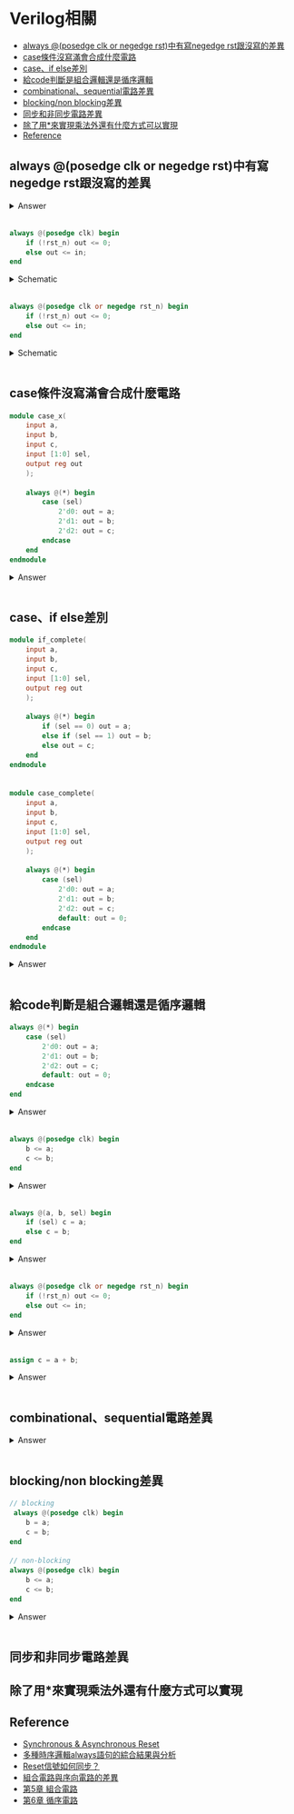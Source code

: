# Verilog相關

- [always @(posedge clk or negedge rst)中有寫negedge rst跟沒寫的差異](#always-posedge-clk-or-negedge-rst中有寫negedge-rst跟沒寫的差異)
- [case條件沒寫滿會合成什麼電路](#case條件沒寫滿會合成什麼電路)
- [case、if else差別](#caseif-else差別)
- [給code判斷是組合邏輯還是循序邏輯](#給code判斷是組合邏輯還是循序邏輯)
- [combinational、sequential電路差異](#combinationalsequential電路差異)
- [blocking/non blocking差異](#blockingnon-blocking差異)
- [同步和非同步電路差異](#同步和非同步電路差異)
- [除了用*來實現乘法外還有什麼方式可以實現](#除了用來實現乘法外還有什麼方式可以實現)
- [Reference](#reference)


## always @(posedge clk or negedge rst)中有寫negedge rst跟沒寫的差異

<details>
    <summary>Answer</summary>
    <p>沒寫在 sensitivity list 會是 Synchronous Reset，有寫則是 Asynchronous Reset。</p>
    <p>Synchronous Reset 在電路合成時會合成沒有復位接腳的FF，並且FF的輸入訊號會跟 Reset 訊號 AND 在一起。Asynchronous Reset 則是直接合成出帶有復位接腳的FF。</p>
</details> <br>

```verilog
always @(posedge clk) begin
    if (!rst_n) out <= 0;
    else out <= in;
end
```
<details>
    <summary>Schematic</summary>
    <img src="./img/synch_rst.jpg">
</details> <br>

```verilog
always @(posedge clk or negedge rst_n) begin
    if (!rst_n) out <= 0;
    else out <= in;
end
```
<details>
    <summary>Schematic</summary>
    <img src="./img/asynch_rst.jpg">
</details> <br>


## case條件沒寫滿會合成什麼電路

```verilog
module case_x(
    input a,
    input b, 
    input c,
    input [1:0] sel, 
    output reg out
    );
    
    always @(*) begin
        case (sel)
            2'd0: out = a;
            2'd1: out = b;
            2'd2: out = c;
        endcase
    end
endmodule
```
<details>
    <summary>Answer</summary>
    <p>當條件沒有寫完整且出現沒有定義的條件時，輸出訊號會默認保持原樣，因此合成電路時會產生額外的記憶單元 Latch 及其控制訊號。</p>
    <img src="./img/case_x.png">
    <a href="#caseif-else差別">case條件寫完整的電路</a>
</details> <br>


## case、if else差別

```verilog
module if_complete(
    input a,
    input b, 
    input c,
    input [1:0] sel, 
    output reg out
    );
    
    always @(*) begin
        if (sel == 0) out = a;
        else if (sel == 1) out = b;
        else out = c;
    end
endmodule


module case_complete(
    input a,
    input b, 
    input c,
    input [1:0] sel, 
    output reg out
    );
    
    always @(*) begin
        case (sel)
            2'd0: out = a;
            2'd1: out = b;
            2'd2: out = c;
            default: out = 0;
        endcase
    end
endmodule
```
<details>
    <summary>Answer</summary>
    <p>case、if else 的差別在於 if else 具有階層性，條件寫得越上面的具有越高的優先權，因此會生成多個2對1多工器串接在一起；case 則不具有階層性，會直接生成一個多對1多工器。</p>
    <h3>if else: </h3>
    <img src="./img/if_complete.png">
    <h3>case: </h3>
    <img id="case_complete" src="./img/case_complete.png">
</details> <br>


## 給code判斷是組合邏輯還是循序邏輯

```verilog
always @(*) begin
    case (sel)
        2'd0: out = a;
        2'd1: out = b;
        2'd2: out = c;
        default: out = 0;
    endcase
end
```
<details>
    <summary>Answer</summary>
    <p>組合邏輯電路 (Combinational)</p>
</details> <br>

```verilog
always @(posedge clk) begin
    b <= a;
    c <= b;
end
```
<details>
    <summary>Answer</summary>
    <p>循序邏輯電路 (Sequential)</p>
</details> <br>

```verilog
always @(a, b, sel) begin
    if (sel) c = a;
    else c = b;
end
```
<details>
    <summary>Answer</summary>
    <p>組合邏輯電路 (Combinational)</p>
</details> <br>

```verilog
always @(posedge clk or negedge rst_n) begin
    if (!rst_n) out <= 0;
    else out <= in;
end
```
<details>
    <summary>Answer</summary>
    <p>循序邏輯電路 (Sequential)</p>
</details> <br>

```verilog
assign c = a + b;
```
<details>
    <summary>Answer</summary>
    <p>組合邏輯電路 (Combinational)</p>
</details> <br>


## combinational、sequential電路差異

<details>
    <summary>Answer</summary>
    <p>Combinational (組合電路)是由邏輯閘組合而成，因其不包含記憶單元和反饋線，所以輸出只與當前輸入有關，也就是說電路內的任何訊號變動會<strong>直接</strong>反映在其他訊號上，不會有時脈進行同步</p>
    <p>Sequential (循序電路)使用latch、flip-flop來暫存資料或狀態，輸出與當前輸入、先前輸入輸出有關，會依賴系統時脈來更新訊號的值。</p>
</details> <br>


## blocking/non blocking差異

```verilog
// blocking
 always @(posedge clk) begin
    b = a;
    c = b;
end

// non-blocking
always @(posedge clk) begin
    b <= a;
    c <= b;
end
```
<details>
    <summary>Answer</summary>
    <p></p>
    <h3>blocking: </h3>
    <img src="./img/blocking.png">
    <img src="./img/blocking_wave.png">
    <h3>non-blocking: </h3>
    <img src="./img/nonblocking.png">
    <img src="./img/nonblocking_wave.png">
</details> <br>


## 同步和非同步電路差異



## 除了用*來實現乘法外還有什麼方式可以實現



## Reference
- [Synchronous & Asynchronous Reset](https://hackmd.io/@jesse1282/B1tgS0q62)
- [多種時序邏輯always語句的綜合結果與分析](https://zhuanlan.zhihu.com/p/167305718)
- [Reset信號如何同步？](https://zhuanlan.zhihu.com/p/533949746)
- [組合電路與序向電路的差異](https://caslab.ee.ncku.edu.tw/dokuwiki/_media/course:ldl:108b:laboratory-12.pdf)
- [第5章 組合電路](https://www.google.com/url?sa=t&rct=j&q=&esrc=s&source=web&cd=&ved=2ahUKEwiqm5X6jouCAxUee_UHHZg1BdU4ChAWegQIBBAB&url=https%3A%2F%2Fmy.stust.edu.tw%2Fsys%2Fread_attach.php%3Fid%3D520849&usg=AOvVaw0Qp7R9Ie2F8Axjoqvw-vTH&opi=89978449)
- [第6章 循序電路](https://www.google.com/url?sa=t&rct=j&q=&esrc=s&source=web&cd=&cad=rja&uact=8&ved=2ahUKEwipv8Wqj4uCAxWVQ94KHYtSAyA4FBAWegQIAxAB&url=https%3A%2F%2Fmy.stust.edu.tw%2Fsys%2Fread_attach.php%3Fid%3D520850&usg=AOvVaw37Gd3xoRs2FdJOcQVm6APG&opi=89978449)